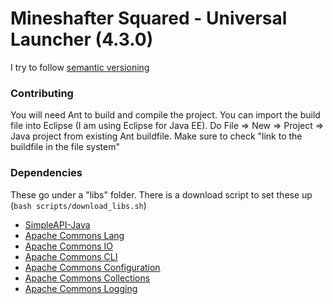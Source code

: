 # Mineshafter Squared - Universal Launcher (4.3.0)
I try to follow [semantic versioning](http://semver.org)

### Contributing
You will need Ant to build and compile the project. You can import the build file into Eclipse (I am using Eclipse for Java EE). Do File => New => Project => Java project from existing Ant buildfile. Make sure to check "link to the buildfile in the file system"

### Dependencies
These go under a "libs" folder. There is a download script to set these up (`bash scripts/download_libs.sh`)
- [SimpleAPI-Java](https://github.com/Raekye/SimpleAPI-Java)
- [Apache Commons Lang](http://commons.apache.org/proper/commons-lang/)
- [Apache Commons IO](http://commons.apache.org/proper/commons-io/)
- [Apache Commons CLI](http://commons.apache.org/proper/commons-cli/)
- [Apache Commons Configuration](http://commons.apache.org/proper/commons-configuration/)
- [Apache Commons Collections](http://commons.apache.org/proper/commons-collections/)
- [Apache Commons Logging](http://commons.apache.org/proper/commons-logging/)
